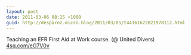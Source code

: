 ```yaml
---
layout: post
date: 2011-03-06 08:25 +1000
guid: http://desparoz.micro.blog/2011/03/05/t44161622821978112.html
---
```

Teaching an EFR First Aid at Work course. (@ United Divers) [4sq.com/eG7V0v](http://4sq.com/eG7V0v)
